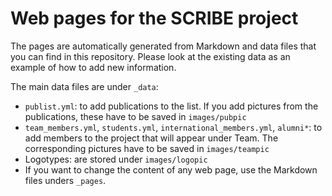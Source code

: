 # Web pages for the SCRIBE project

The pages are automatically generated from Markdown and data files that you can find in this repository. Please look at the existing data as an example of how to add new information.

The main data files are under `_data`:
- `publist.yml`: to add publications to the list. If you add pictures from the publications, these have to be saved in `images/pubpic`
- `team_members.yml`, `students.yml`, `international_members.yml`, `alumni*`: to add members to the project that will appear under Team. The corresponding pictures have to be saved in `images/teampic`
- Logotypes: are stored under `images/logopic`
- If you want to change the content of any web page, use the Markdown files unders `_pages`.
